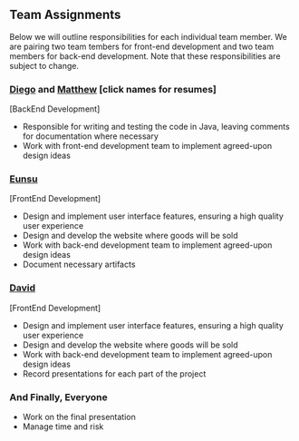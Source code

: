 ## Team Assignments
Below we will outline responsibilities for each individual team member. We are pairing two team tembers for front-end development and two team members for back-end development. 
Note that these responsibilities are subject to change. 

### __[Diego](https://github.com/DiegoFraR/swe3313Project/blob/main/Project%20Plan/Team%20Resumes%20/Diego's%20Resume.md)__ and __[Matthew](https://github.com/DiegoFraR/swe3313Project/blob/main/Project%20Plan/Team%20Resumes%20/Matthew's%20Resume.md)__ [click names for resumes]
[BackEnd Development]
* Responsible for writing and testing the code in Java, leaving comments for documentation where necessary  
* Work with front-end development team to implement agreed-upon design ideas

### __[Eunsu](https://github.com/DiegoFraR/swe3313Project/blob/main/Project%20Plan/Team%20Resumes%20/Eunsu's%20Resume.md)__
[FrontEnd Development] 
* Design and implement user interface features, ensuring a high quality user experience
* Design and develop the website where goods will be sold
* Work with back-end development team to implement agreed-upon design ideas
* Document necessary artifacts

### __[David](https://github.com/DiegoFraR/swe3313Project/blob/main/Project%20Plan/Team%20Resumes%20/David's%20Resume.md)__
[FrontEnd Development] 
* Design and implement user interface features, ensuring a high quality user experience
* Design and develop the website where goods will be sold
* Work with back-end development team to implement agreed-upon design ideas
* Record presentations for each part of the project

### And Finally, Everyone
* Work on the final presentation
* Manage time and risk
